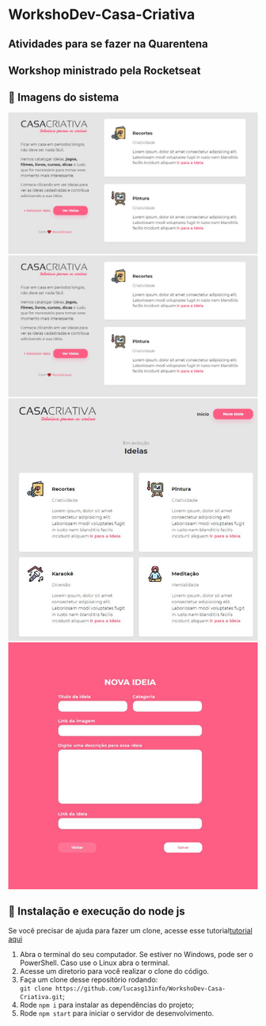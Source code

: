 # WorkshoDev-Casa-Criativa
## Atividades para se fazer na Quarentena
## Workshop ministrado pela Rocketseat

## 🚀 Imagens do sistema 
![](CasaCriativa1.jpg)
<img src="CasaCriativa1.jpg"></img>
<img src="CasaCriativa2.jpg"></img>
<img src="CasaCriativa3.jpg"></img>

## 🚀 Instalação e execução do node js

Se você precisar de ajuda para fazer um clone, acesse esse tutorial[tutorial aqui](https://help.github.com/pt/github/creating-cloning-and-archiving-repositories/cloning-a-repository)

1. Abra o terminal do seu computador. Se estiver no Windows, pode ser o PowerShell. Caso use o Linux abra o terminal. 
2. Acesse um diretorio para você realizar o clone do código.
3. Faça um clone desse repositório rodando: <br> `git clone https://github.com/lucasg13info/WorkshoDev-Casa-Criativa.git`;
4. Rode `npm i` para instalar as dependências do projeto;
6. Rode `npm start` para iniciar o servidor de desenvolvimento.
